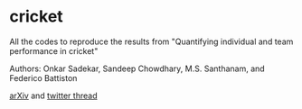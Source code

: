 # cricket

All the codes to reproduce the results from "Quantifying individual and team performance in cricket"

Authors: Onkar Sadekar, Sandeep Chowdhary, M.S. Santhanam, and Federico Battiston

[arXiv](https://arxiv.org/abs/2401.15161) and [twitter thread](https://x.com/OnkarSadekar/status/1752226570884755817?s=20)
